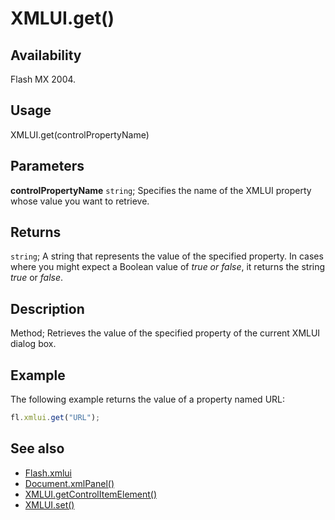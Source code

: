 # XMLUI.get()

## Availability

Flash MX 2004.

## Usage

XMLUI.get(controlPropertyName)

## Parameters

**controlPropertyName** `string`; Specifies the name of the XMLUI property whose value you want to retrieve.

## Returns

`string`; A string that represents the value of the specified property. In cases where you might expect a Boolean value of *true
or false*, it returns the string *true* or *false*.

## Description

Method; Retrieves the value of the specified property of the current XMLUI dialog box.

## Example

The following example returns the value of a property named URL:

```javascript
fl.xmlui.get("URL");
```

## See also

- [Flash.xmlui](../Flash_object/Flash81.md)
- [Document.xmlPanel()](../Document_object/Document6198.md)
- [XMLUI.getControlItemElement()](../XMLUI_object/XMLUI3.md)
- [XMLUI.set()](../XMLUI_object/XMLUI6.md)
